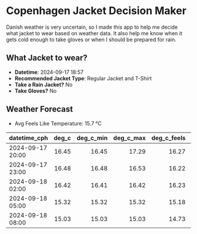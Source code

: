 
# Copenhagen Jacket Decision Maker

Danish weather is very uncertain, so I made this app to help me decide what jacket to wear based on weather data. 
It also help me know when it gets cold enough to take gloves or when I should be prepared for rain.

## What Jacket to wear?

- **Datetime**: 2024-09-17 18:57
- **Recommended Jacket Type**: Regular Jacket and T-Shirt
- **Take a Rain Jacket?** No
- **Take Gloves?** No

## Weather Forecast
- Avg Feels Like Temperature: 15.7 °C

| datetime_cph     |   deg_c |   deg_c_min |   deg_c_max |   deg_c_feels | weather   | wind   | rain   |
|:-----------------|--------:|------------:|------------:|--------------:|:----------|:-------|:-------|
| 2024-09-17 20:00 |   16.45 |       16.45 |       17.29 |         16.27 | Clouds    | Low    | None   |
| 2024-09-17 23:00 |   16.48 |       16.48 |       16.53 |         16.22 | Clouds    | Low    | None   |
| 2024-09-18 02:00 |   16.42 |       16.41 |       16.42 |         16.23 | Clouds    | Low    | None   |
| 2024-09-18 05:00 |   15.32 |       15.32 |       15.32 |         15.18 | Clouds    | Low    | None   |
| 2024-09-18 08:00 |   15.03 |       15.03 |       15.03 |         14.73 | Clouds    | Low    | None   |
        